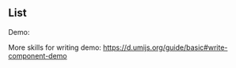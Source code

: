 
## List

Demo:


More skills for writing demo: https://d.umijs.org/guide/basic#write-component-demo
